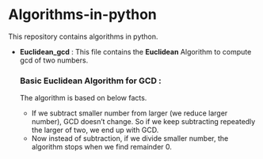 # Algorithms-in-python
This repository contains algorithms in python.

- **Euclidean_gcd** : This file contains the  **Euclidean** Algorithm to compute gcd of two numbers.  

  ### Basic Euclidean Algorithm for GCD :
  The algorithm is based on below facts.

     - If we subtract smaller number from larger (we reduce larger number), GCD doesn’t change. So if we keep subtracting repeatedly the larger of two, we end up with GCD.  
     - Now instead of subtraction, if we divide smaller number, the algorithm stops when we find remainder 0.
